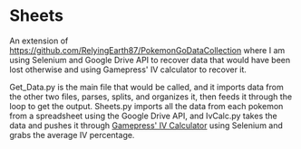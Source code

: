 # Sheets

An extension of https://github.com/RelyingEarth87/PokemonGoDataCollection where I am using Selenium and Google Drive API to recover data that would have been lost otherwise and using Gamepress' IV calculator to recover it.

Get_Data.py is the main file that would be called, and it imports data from the other two files, parses, splits, and organizes it, then feeds it through the loop to get the output. Sheets.py imports all the data from each pokemon from a spreadsheet using the Google Drive API, and IvCalc.py takes the data and pushes it through <a href="https://pokemongo.gamepress.gg/pokemongo-iv-calculator#/">Gamepress' IV Calculator</a> using Selenium and grabs the average IV percentage. 
